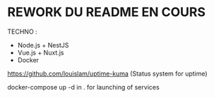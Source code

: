 # REWORK DU README EN COURS

TECHNO :

- Node.js + NestJS
- Vue.js + Nuxt.js
- Docker


https://github.com/louislam/uptime-kuma (Status system for uptime)

docker-compose up -d in . for launching of services
